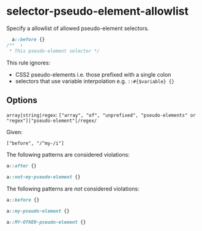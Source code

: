 # selector-pseudo-element-allowlist

Specify a allowlist of allowed pseudo-element selectors.

<!-- prettier-ignore -->
```css
  a::before {}
/**  ↑
 * This pseudo-element selector */
```

This rule ignores:

- CSS2 pseudo-elements i.e. those prefixed with a single colon
- selectors that use variable interpolation e.g. `::#{$variable} {}`

## Options

`array|string|regex`: `["array", "of", "unprefixed", "pseudo-elements" or "regex"]|"pseudo-element"|/regex/`

Given:

```
["before", "/^my-/i"]
```

The following patterns are considered violations:

<!-- prettier-ignore -->
```css
a::after {}
```

<!-- prettier-ignore -->
```css
a::not-my-pseudo-element {}
```

The following patterns are _not_ considered violations:

<!-- prettier-ignore -->
```css
a::before {}
```

<!-- prettier-ignore -->
```css
a::my-pseudo-element {}
```

<!-- prettier-ignore -->
```css
a::MY-OTHER-pseudo-element {}
```
